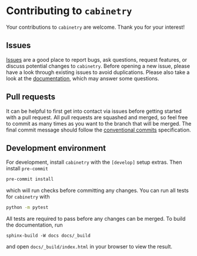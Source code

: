 # Contributing to `cabinetry`

Your contributions to `cabinetry` are welcome. Thank you for your interest!

## Issues

[Issues](https://github.com/alexander-held/cabinetry/issues) are a good place to report bugs, ask questions, request features, or discuss potential changes to `cabinetry`.
Before opening a new issue, please have a look through existing issues to avoid duplications.
Please also take a look at the [documentation](https://cabinetry.readthedocs.io/), which may answer some questions.

## Pull requests

It can be helpful to first get into contact via issues before getting started with a pull request.
All pull requests are squashed and merged, so feel free to commit as many times as you want to the branch that will be merged.
The final commit message should follow the [conventional commits](https://www.conventionalcommits.org/en/v1.0.0/) specification.

## Development environment

For development, install `cabinetry` with the `[develop]` setup extras.
Then install `pre-commit`

```bash
pre-commit install
```

which will run checks before committing any changes.
You can run all tests for `cabinetry` with

```bash
python -m pytest
```

All tests are required to pass before any changes can be merged.
To build the documentation, run

```
sphinx-build -W docs docs/_build
```

and open `docs/_build/index.html` in your browser to view the result.
